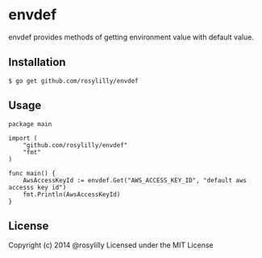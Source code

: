 # envdef

envdef provides methods of getting environment value with default value.

## Installation

```shell
$ go get github.com/rosylilly/envdef
```

## Usage

```golang
package main

import (
	"github.com/rosylilly/envdef"
	"fmt"
)

func main() {
	AwsAccessKeyId := envdef.Get("AWS_ACCESS_KEY_ID", "default aws accesss key id")
	fmt.Println(AwsAccessKeyId)
}
```

## License

Copyright (c) 2014 @rosylilly Licensed under the MIT License
